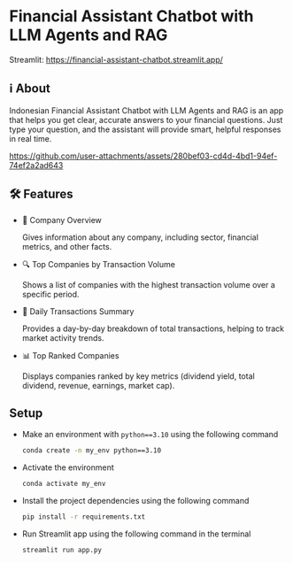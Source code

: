 # Financial Assistant Chatbot with LLM Agents and RAG

Streamlit: https://financial-assistant-chatbot.streamlit.app/

## ℹ️ About

Indonesian Financial Assistant Chatbot with LLM Agents and RAG is an app that helps you get clear, accurate answers to your financial questions. 
Just type your question, and the assistant will provide smart, helpful responses in real time.

https://github.com/user-attachments/assets/280bef03-cd4d-4bd1-94ef-74ef2a2ad643

## 🛠️ Features
                    
- 🏢 Company Overview
                    
    Gives information about any company, including sector, financial metrics, and other facts.
                                    
- 🔍 Top Companies by Transaction Volume
                    
    Shows a list of companies with the highest transaction volume over a specific period.

- 📆 Daily Transactions Summary
                    
    Provides a day-by-day breakdown of total transactions, helping to track market activity trends.

- 📊 Top Ranked Companies
                    
    Displays companies ranked by key metrics (dividend yield, total dividend, revenue, earnings, market cap).

## Setup

* Make an environment with `python==3.10` using the following command 

  ``` bash
  conda create -n my_env python==3.10
  ```

* Activate the environment

  ``` bash
  conda activate my_env
  ``` 

* Install the project dependencies using the following command 

  ```bash
  pip install -r requirements.txt
  ```

* Run Streamlit app using the following command in the terminal
  
  ```bash
  streamlit run app.py
  ```
